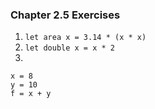 ### Chapter 2.5 Exercises

1. `let area x = 3.14 * (x * x)`
2. `let double x = x * 2`
3.
```
x = 8
y = 10
f = x + y
```
